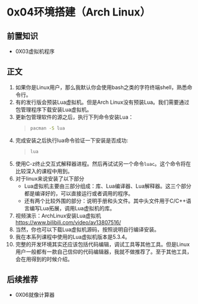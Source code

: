 # 0x04环境搭建（Arch Linux）

## 前置知识

* 0X03虚拟机程序

## 正文

1. 如果你是Linux用户，那么我默认你会使用bash之类的字符终端shell，熟悉命令行。
1. 有的发行版会预装Lua虚拟机。但是Arch Linux没有预装Lua。我们需要通过包管理程序下载安装Lua虚拟机。
1. 更新包管理软件的源之后，执行下列命令安装Lua：
    >```bash
    >pacman -S lua
    >```
1. 完成安装之后执行lua命令验证一下安装是否成功:
    >```bash
    >lua
    >```
1. 使用C-z终止交互式解释器进程。然后再试试另一个命令`luac`。这个命令将在比较深入的课程中用到。
1. 对于linux来说安装了以下部分
    * Lua虚拟机主要由三部分组成：库、Lua编译器、Lua解释器。这三个部分都是编译好的，可以直接运行或者调用的程序。
    * 还有两个比较外围的部分：说明手册和头文件。其中头文件用于C/C++语言编写Lua拓展，调用Lua虚拟机的库。
1. 视频演示：ArchLinux安装Lua虚拟机 <https://www.bilibili.com/video/av13807516/>
1. 当然，你也可以下载Lua虚拟机源码，按照说明自行编译安装。
1. 我在本系列课程中使用的Lua虚拟机版本是5.3.4。
1. 完整的开发环境其实还应该包括代码编辑，调试工具等其他工具。但是Linux用户一般都有一款自己信仰的代码编辑器，我就不做推荐了。至于其他工具，会在用得到的时候介绍。

## 后续推荐

* 0X06就像计算器